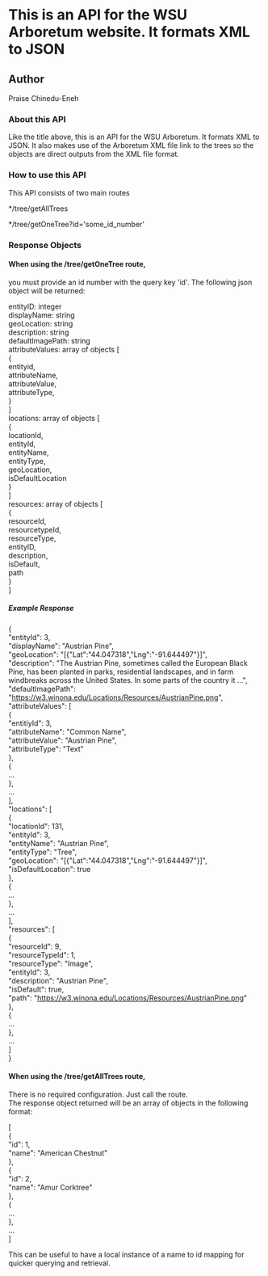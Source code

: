 # This is an API for the WSU Arboretum website. It formats XML to JSON

## Author
Praise Chinedu-Eneh

### About this API
Like the title above, this is an API for the WSU Arboretum.
It formats XML to JSON.
It also makes use of the Arboretum XML file link to the trees so the objects are direct outputs from the XML file format.

### How to use this API

This API consists of two main routes

*/tree/getAllTrees

*/tree/getOneTree?id='some_id_number'

### Response Objects

#### When using the /tree/getOneTree route, 
you must provide an id number with the query key 'id'. The following json object will be returned:  

entityID: integer  
displayName: string  
geoLocation: string  
description: string  
defaultImagePath: string  
attributeValues: array of objects [  
    {  
        entityid,  
        attributeName,  
        attributeValue,  
        attributeType,  
    }  
]  
locations: array of objects [  
    {  
        locationId,   
        entityId,  
        entityName,   
        entityType,  
        geoLocation,  
        isDefaultLocation  
    }  
]  
resources: array of objects [  
    {  
        resourceId,  
        resourcetypeId,  
        resourceType,  
        entityID,  
        description,  
        isDefault,  
        path  
    }  
]  

##### Example Response

{  
  "entityId": 3,  
  "displayName": "Austrian Pine",  
  "geoLocation": "[{\"Lat\":\"44.047318\",\"Lng\":\"-91.644497\"}]",  
  "description": "The Austrian Pine, sometimes called the European Black Pine, has been planted in parks, residential landscapes, and in farm windbreaks across the United States. In some parts of the country it ...",  
  "defaultImagePath": "https://w3.winona.edu/Locations/Resources/AustrianPine.png",  
  "attributeValues": [  
    {  
      "entitiyId": 3,  
      "attributeName": "Common Name",  
      "attributeValue": "Austrian Pine",  
      "attributeType": "Text"  
    },  
    {  
      ...  
    },  
    ...  
  ],  
  "locations": [  
    {  
      "locationId": 131,  
      "entityId": 3,  
      "entityName": "Austrian Pine",  
      "entityType": "Tree",  
      "geoLocation": "[{\"Lat\":\"44.047318\",\"Lng\":\"-91.644497\"}]",  
      "isDefaultLocation": true  
    },  
    {  
        ...  
    },  
    ...  
  ],  
  "resources": [  
    {  
      "resourceId": 9,  
      "resourceTypeId": 1,  
      "resourceType": "Image",  
      "entityId": 3,  
      "description": "Austrian Pine",  
      "isDefault": true,  
      "path": "https://w3.winona.edu/Locations/Resources/AustrianPine.png"  
    },  
    {  
        ...  
    },  
    ...  
  ]  
}  


#### When using the /tree/getAllTrees route, 
There is no required configuration. Just call the route.  
The response object returned will be an array of objects in the following format:  

[  
  {  
    "id": 1,  
    "name": "American Chestnut"  
  },  
  {  
    "id": 2,  
    "name": "Amur Corktree"  
  },  
  {  
    ...  
  },  
  ...  
]  

This can be useful to have a local instance of a name to id mapping for quicker querying and retrieval.